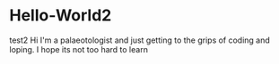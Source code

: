 # Hello-World2
test2
Hi I'm a palaeotologist and just getting to the grips of coding and loping. I hope its not too hard to learn
